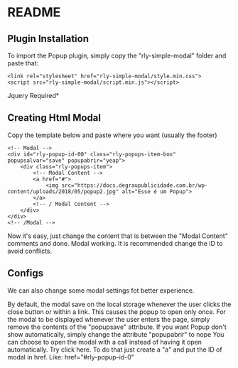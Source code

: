 # README #

## Plugin Installation ##
To import the Popup plugin, simply copy the "rly-simple-modal" folder and paste that:

```
<link rel="stylesheet" href="rly-simple-modal/style.min.css">
<script src="rly-simple-modal/script.min.js"></script>
```
Jquery Required*

## Creating Html Modal ##
Copy the template below and paste where you want (usually the footer)

```
<!-- Modal -->
<div id="rly-popup-id-00" class="rly-popups-item-box" popupsalvar="save" popupabrir="yeap">
	<div class="rly-popups-item">
		<!-- Modal Content -->
		<a href="#">
			<img src="https://docs.degraupublicidade.com.br/wp-content/uploads/2018/05/popup2.jpg" alt="Esse é um Popup">
		</a>
		<!-- / Modal Content -->
	</div>
</div>
<!-- /Modal -->
```

Now it's easy, just change the content that is between the "Modal Content" comments and done. Modal working. It is recommended change the ID to avoid conflicts.

## Configs ##
We can also change some modal settings fot better experience.

By default, the modal save on the local storage whenever the user clicks the close button or within a link. This causes the popup to open only once. For the modal to be displayed whenever the user enters the page, simply remove the contents of the "popupsave" attribute.
If you want Popup don't show automatically, simply change the attribute "popupabrir" to nope
You can choose to open the modal with a call instead of having it open automatically. Try click here. To do that just create a "a" and put the ID of modal in href. Like: href="#rly-popup-id-0"